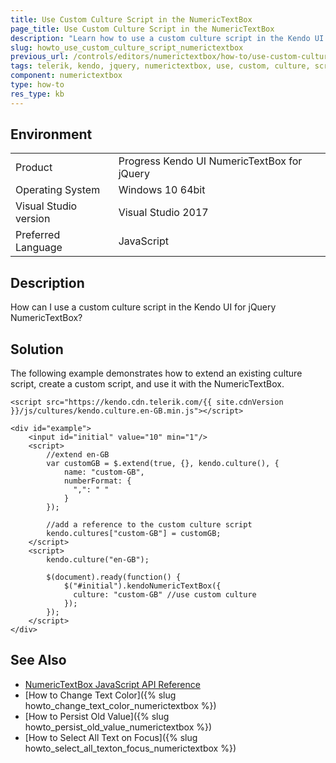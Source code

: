 ```yaml
---
title: Use Custom Culture Script in the NumericTextBox
page_title: Use Custom Culture Script in the NumericTextBox
description: "Learn how to use a custom culture script in the Kendo UI NumericTextBox widget."
slug: howto_use_custom_culture_script_numerictextbox
previous_url: /controls/editors/numerictextbox/how-to/use-custom-culture
tags: telerik, kendo, jquery, numerictextbox, use, custom, culture, script
component: numerictextbox
type: how-to
res_type: kb
---
```


## Environment

<table>
 <tr>
  <td>Product</td>
  <td>Progress Kendo UI NumericTextBox for jQuery</td>
 </tr>
 <tr>
  <td>Operating System</td>
  <td>Windows 10 64bit</td>
 </tr>
 <tr>
  <td>Visual Studio version</td>
  <td>Visual Studio 2017</td>
 </tr>
 <tr>
  <td>Preferred Language</td>
  <td>JavaScript</td>
 </tr>
</table>

## Description

How can I use a custom culture script in the Kendo UI for jQuery NumericTextBox?

## Solution

The following example demonstrates how to extend an existing culture script, create a custom script, and use it with the NumericTextBox.



```dojo
<script src="https://kendo.cdn.telerik.com/{{ site.cdnVersion }}/js/cultures/kendo.culture.en-GB.min.js"></script>

<div id="example">
    <input id="initial" value="10" min="1"/>
    <script>
        //extend en-GB
        var customGB = $.extend(true, {}, kendo.culture(), {
            name: "custom-GB",
            numberFormat: {
              ",": " "
            }
        });

        //add a reference to the custom culture script
        kendo.cultures["custom-GB"] = customGB;
    </script>
    <script>
        kendo.culture("en-GB");

        $(document).ready(function() {
            $("#initial").kendoNumericTextBox({
              culture: "custom-GB" //use custom culture
            });
        });
    </script>
</div>
```

## See Also

* [NumericTextBox JavaScript API Reference](/api/javascript/ui/numerictextbox)
* [How to Change Text Color]({% slug howto_change_text_color_numerictextbox %})
* [How to Persist Old Value]({% slug howto_persist_old_value_numerictextbox %})
* [How to Select All Text on Focus]({% slug howto_select_all_texton_focus_numerictextbox %})

